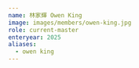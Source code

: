 ```yaml
---
name: 林家輝 Owen King
image: images/members/owen-king.jpg 
role: current-master
enteryear: 2025
aliases:
  - owen king
---
```

